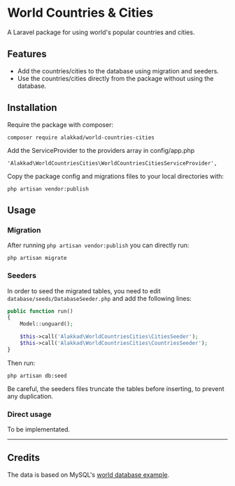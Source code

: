 World Countries & Cities
========================

A Laravel package for using world's popular countries and cities.

## Features

- Add the countries/cities to the database using migration and seeders.
- Use the countries/cities directly from the package without using the database.

## Installation

Require the package with composer:
```
composer require alakkad/world-countries-cities
```

Add the ServiceProvider to the providers array in config/app.php
```
'Alakkad\WorldCountriesCities\WorldCountriesCitiesServiceProvider',
```

Copy the package config and migrations files to your local directories with:
```
php artisan vendor:publish
```

## Usage

### Migration

After running `php artisan vendor:publish` you can directly run:
```
php artisan migrate
```

### Seeders
In order to seed the migrated tables, you need to edit `database/seeds/DatabaseSeeder.php` and add the following lines:
```php
public function run()
{
    Model::unguard();

    $this->call('Alakkad\WorldCountriesCities\CitiesSeeder');
    $this->call('Alakkad\WorldCountriesCities\CountriesSeeder');
}
```

Then run:
```
php artisan db:seed
```

Be careful, the seeders files truncate the tables before inserting, to prevent any duplication.

### Direct usage

To be implementated.

---

## Credits

The data is based on MySQL's [world database example](https://dev.mysql.com/doc/world-setup/en/).

